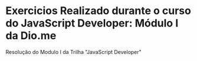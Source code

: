 # Exercicios Realizado durante o curso do JavaScript Developer: Módulo I da Dio.me

Resolução do Modulo I da Trilha "JavaScript Developer" 

